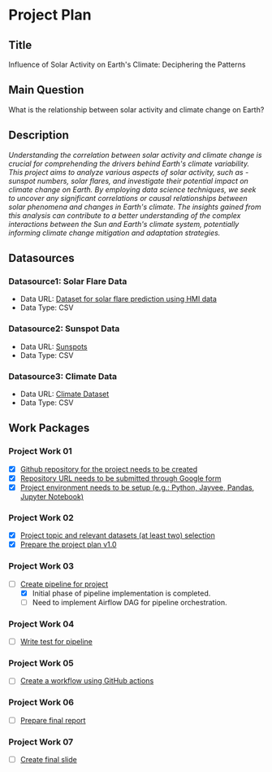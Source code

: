 # Project Plan

## Title

Influence of Solar Activity on Earth's Climate: Deciphering the Patterns

## Main Question

What is the relationship between solar activity and climate change on Earth?

## Description

_Understanding the correlation between solar activity and climate change is crucial for comprehending the drivers behind Earth's climate variability. This project aims to analyze various aspects of solar activity, such as - sunspot numbers, solar flares, and investigate their potential impact on climate change on Earth. By employing data science techniques, we seek to uncover any significant correlations or causal relationships between solar phenomena and changes in Earth's climate. The insights gained from this analysis can contribute to a better understanding of the complex interactions between the Sun and Earth's climate system, potentially informing climate change mitigation and adaptation strategies._

## Datasources

### Datasource1: Solar Flare Data
* Data URL: [Dataset for solar flare prediction using HMI data](https://zenodo.org/records/4603412)
* Data Type: CSV

### Datasource2: Sunspot Data
* Data URL: [Sunspots](https://www.kaggle.com/datasets/robervalt/sunspots)
* Data Type: CSV

### Datasource3: Climate Data
* Data URL: [Climate Dataset](https://climatedata.imf.org/pages/climatechange-data)
* Data Type: CSV


## Work Packages

### Project Work 01

- [x] [Github repository for the project needs to be created](https://github.com/night-fury-me/Methods-of-Advanced-Data-Engineering/issues/1)
- [x] [Repository URL needs to be submitted through Google form](https://github.com/night-fury-me/Methods-of-Advanced-Data-Engineering/issues/2)
- [x] [Project environment needs to be setup (e.g.: Python, Jayvee, Pandas, Jupyter Notebook)](https://github.com/night-fury-me/Methods-of-Advanced-Data-Engineering/issues/3)

### Project Work 02

- [x] [Project topic and relevant datasets (at least two) selection](https://github.com/night-fury-me/Methods-of-Advanced-Data-Engineering/issues/4)
- [x] [Prepare the project plan v1.0](https://github.com/night-fury-me/Methods-of-Advanced-Data-Engineering/issues/5)

### Project Work 03

- [ ] [Create pipeline for project](https://github.com/night-fury-me/Methods-of-Advanced-Data-Engineering/issues/6)
  - [x] Initial phase of pipeline implementation is completed.
  - [ ] Need to implement Airflow DAG for pipeline orchestration. 

### Project Work 04

- [ ] [Write test for pipeline](https://github.com/night-fury-me/Methods-of-Advanced-Data-Engineering/issues/7)

### Project Work 05

- [ ]  [Create a workflow using GitHub actions](https://github.com/night-fury-me/Methods-of-Advanced-Data-Engineering/issues/8)

### Project Work 06

- [ ] [Prepare final report](https://github.com/night-fury-me/Methods-of-Advanced-Data-Engineering/issues/9)

### Project Work 07

- [ ] [Create final slide](https://github.com/night-fury-me/Methods-of-Advanced-Data-Engineering/issues/10)  
